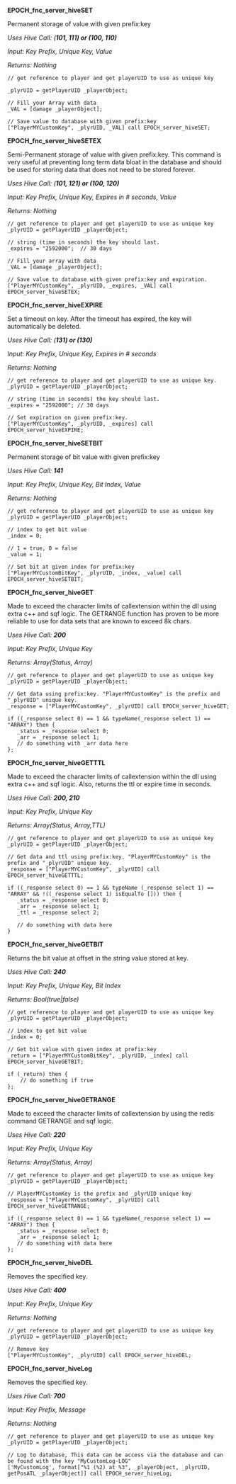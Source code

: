 **EPOCH_fnc_server_hiveSET**

Permanent storage of value with given prefix:key

_Uses Hive Call: (**101, 111) or (100, 110)**_

_Input: Key Prefix, Unique Key, Value_

_Returns: Nothing_

```
// get reference to player and get playerUID to use as unique key

_plyrUID = getPlayerUID _playerObject;

// Fill your Array with data
_VAL = [damage _playerObject];

// Save value to database with given prefix:key
["PlayerMYCustomKey", _plyrUID, _VAL] call EPOCH_server_hiveSET;

```

**EPOCH_fnc_server_hiveSETEX**

Semi-Permanent storage of value with given prefix:key. This command is very useful at preventing long term data bloat in the database and should be used for storing data that does not need to be stored forever.

_Uses Hive Call: (**101, 121) or (100, 120)**_

_Input: Key Prefix, Unique Key, Expires in # seconds, Value_

_Returns: Nothing_

```
// get reference to player and get playerUID to use as unique key
_plyrUID = getPlayerUID _playerObject;

// string (time in seconds) the key should last.
_expires = "2592000";  // 30 days

// Fill your array with data
_VAL = [damage _playerObject];

// Save value to database with given prefix:key and expiration.
["PlayerMYCustomKey", _plyrUID, _expires, _VAL] call EPOCH_server_hiveSETEX;
```

**EPOCH_fnc_server_hiveEXPIRE**

Set a timeout on key. After the timeout has expired, the key will automatically be deleted.

_Uses Hive Call: (**131) or (130)**_

_Input: Key Prefix, Unique Key, Expires in # seconds_

_Returns: Nothing_

```
// get reference to player and get playerUID to use as unique key.
_plyrUID = getPlayerUID _playerObject;

// string (time in seconds) the key should last.
_expires = "2592000"; // 30 days

// Set expiration on given prefix:key.
["PlayerMYCustomKey", _plyrUID, _expires] call EPOCH_server_hiveEXPIRE; 
```

**EPOCH_fnc_server_hiveSETBIT**

Permanent storage of bit value with given prefix:key

_Uses Hive Call: **141**_

_Input: Key Prefix, Unique Key, Bit Index, Value_

_Returns: Nothing_

```
// get reference to player and get playerUID to use as unique key
_plyrUID = getPlayerUID _playerObject;

// index to get bit value
_index = 0;

// 1 = true, 0 = false
_value = 1;

// Set bit at given index for prefix:key
["PlayerMYCustomBitKey", _plyrUID, _index, _value] call EPOCH_server_hiveSETBIT;
```

**EPOCH_fnc_server_hiveGET**

Made to exceed the character limits of callextension within the dll using extra c++ and sqf logic. The GETRANGE function has proven to be more reliable to use for data sets that are known to exceed 8k chars.

_Uses Hive Call: **200**_

_Input: Key Prefix, Unique Key_

_Returns: Array(Status, Array)_

```
// get reference to player and get playerUID to use as unique key
_plyrUID = getPlayerUID _playerObject;

// Get data using prefix:key. "PlayerMYCustomKey" is the prefix and "_plyrUID" unique key.
_response = ["PlayerMYCustomKey", _plyrUID] call EPOCH_server_hiveGET;

if ((_response select 0) == 1 && typeName(_response select 1) == "ARRAY") then {
   _status = _response select 0;
   _arr = _response select 1;
   // do something with _arr data here
};
```

**EPOCH_fnc_server_hiveGETTTL**

Made to exceed the character limits of callextension within the dll using extra c++ and sqf logic. Also, returns the ttl or expire time in seconds.

_Uses Hive Call: **200, 210**_

_Input: Key Prefix, Unique Key_

_Returns: Array(Status, Array,TTL)_

```
// get reference to player and get playerUID to use as unique key
_plyrUID = getPlayerUID _playerObject;

// Get data and ttl using prefix:key. "PlayerMYCustomKey" is the prefix and "_plyrUID" unique key.
_response = ["PlayerMYCustomKey", _plyrUID] call EPOCH_server_hiveGETTTL;

if ((_response select 0) == 1 && typeName (_response select 1) == "ARRAY" && !((_response select 1) isEqualTo [])) then {
   _status = _response select 0;
   _arr = _response select 1;
   _ttl = _response select 2;

   // do something with data here
}
```

**EPOCH_fnc_server_hiveGETBIT**

Returns the bit value at offset in the string value stored at key.

_Uses Hive Call: **240**_

_Input: Key Prefix, Unique Key, Bit Index_

_Returns: Bool(true|false)_

```
// get reference to player and get playerUID to use as unique key
_plyrUID = getPlayerUID _playerObject;

// index to get bit value
_index = 0;

// Get bit value with given index at prefix:key
_return = ["PlayerMYCustomBitKey", _plyrUID, _index] call EPOCH_server_hiveGETBIT;

if (_return) then {
    // do something if true
};
```

**EPOCH_fnc_server_hiveGETRANGE**

Made to exceed the character limits of callextension by using the redis command GETRANGE and sqf logic.

_Uses Hive Call: **220**_

_Input: Key Prefix, Unique Key_

_Returns: Array(Status, Array)_

```
// get reference to player and get playerUID to use as unique key
_plyrUID = getPlayerUID _playerObject;

// PlayerMYCustomKey is the prefix and _plyrUID unique key
_response = ["PlayerMYCustomKey", _plyrUID] call EPOCH_server_hiveGETRANGE;

if ((_response select 0) == 1 && typeName(_response select 1) == "ARRAY") then {
   _status = _response select 0;
   _arr = _response select 1;
   // do something with data here
};
```

**EPOCH_fnc_server_hiveDEL**

Removes the specified key.

_Uses Hive Call: **400**_

_Input: Key Prefix, Unique Key_

_Returns: Nothing_

```
// get reference to player and get playerUID to use as unique key
_plyrUID = getPlayerUID _playerObject;

// Remove key
["PlayerMYCustomKey", _plyrUID] call EPOCH_server_hiveDEL;
```

**EPOCH_fnc_server_hiveLog**

Removes the specified key.

_Uses Hive Call: **700**_

_Input: Key Prefix, Message_

_Returns: Nothing_

```
// get reference to player and get playerUID to use as unique key
_plyrUID = getPlayerUID _playerObject;

// Log to database, This data can be access via the database and can be found with the key "MyCustomLog-LOG"
['MyCustomLog', format["%1 (%2) at %3", _playerObject, _plyrUID, getPosATL _playerObject]] call EPOCH_server_hiveLog;
```
